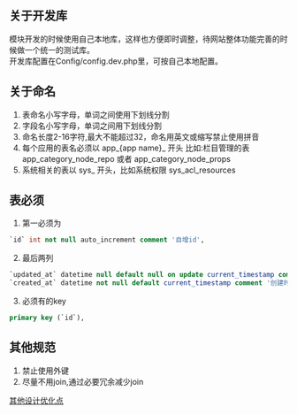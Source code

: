 ## 关于开发库
模块开发的时候使用自己本地库，这样也方便即时调整，待网站整体功能完善的时候做一个统一的测试库。  
开发库配置在Config/config.dev.php里，可按自己本地配置。  
## 关于命名
1. 表命名小写字母，单词之间使用下划线分割
2. 字段名小写字母，单词之间用下划线分割
3. 命名长度2-16字符,最大不能超过32，命名用英文或缩写禁止使用拼音
4. 每个应用的表名必须以 app_{app name}_ 开头 比如:栏目管理的表 app_category_node_repo 或者 app_category_node_props
5. 系统相关的表以 sys_ 开头，比如系统权限 sys_acl_resources
## 表必须
1. 第一必须为
```sql
`id` int not null auto_increment comment '自增id',
```
2. 最后两列
```sql
`updated_at` datetime null default null on update current_timestamp comment '更新时间',
`created_at` datetime not null default current_timestamp comment '创建时间',
```
3. 必须有的key
```sql
primary key (`id`),
```
## 其他规范
1. 禁止使用外键
2. 尽量不用join,通过必要冗余减少join

[其他设计优化点](http://www.liuyushuai.com/2017/08/08/mysql/%E6%95%B0%E6%8D%AE%E5%BA%93%E8%AE%BE%E8%AE%A1%E5%8F%8A%E4%BC%98%E5%8C%96%E7%82%B9/)
